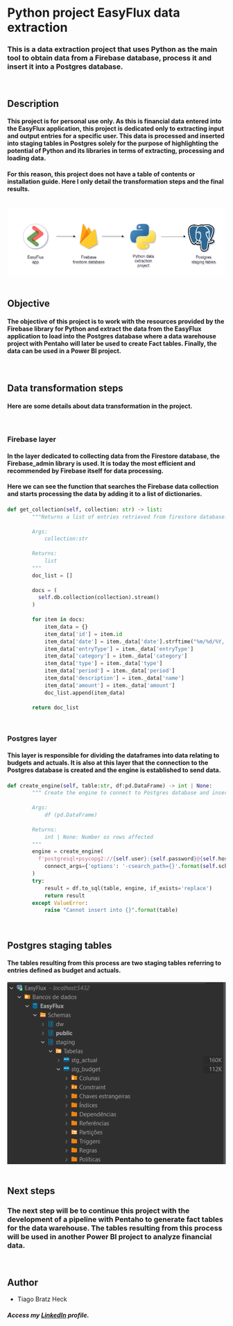 # Python project EasyFlux data extraction

### This is a data extraction project that uses Python as the main tool to obtain data from a Firebase database, process it and insert it into a Postgres database.
&nbsp;
 
## Description

#### This project is for personal use only. As this is financial data entered into the EasyFlux application, this project is dedicated only to extracting input and output entries for a specific user. This data is processed and inserted into staging tables in Postgres solely for the purpose of highlighting the potential of Python and its libraries in terms of extracting, processing and loading data.
#### For this reason, this project does not have a table of contents or installation guide. Here I only detail the transformation steps and the final results.
&nbsp;
![alt text](images/diagram.png "Python project diagram")
&nbsp;

## Objective

#### The objective of this project is to work with the resources provided by the Firebase library for Python and extract the data from the EasyFlux application to load into the Postgres database where a data warehouse project with Pentaho will later be used to create Fact tables. Finally, the data can be used in a Power BI project.
&nbsp;

## Data transformation steps

#### Here are some details about data transformation in the project.
&nbsp;

### Firebase layer

#### In the layer dedicated to collecting data from the Firestore database, the Firebase_admin library is used. It is today the most efficient and recommended by Firebase itself for data processing.
#### Here we can see the function that searches the Firebase data collection and starts processing the data by adding it to a list of dictionaries.

```python 
def get_collection(self, collection: str) -> list:
        """Returns a list of entries retrieved from firestore database.

        Args:
            collection:str 

        Returns:
            list 
        """
        doc_list = []       
      
        docs = (
          self.db.collection(collection).stream()
        )         
        
        for item in docs:
            item_data = {}          
            item_data['id'] = item.id            
            item_data['date'] = item._data['date'].strftime("%m/%d/%Y, %H:%M:%S")    
            item_data['entryType'] = item._data['entryType']  
            item_data['category'] = item._data['category']  
            item_data['type'] = item._data['type']  
            item_data['period'] = item._data['period']   
            item_data['description'] = item._data['name']
            item_data['amount'] = item._data['amount']           
            doc_list.append(item_data)
        
        return doc_list       
```
&nbsp;

### Postgres layer

#### This layer is responsible for dividing the dataframes into data relating to budgets and actuals. It is also at this layer that the connection to the Postgres database is created and the engine is established to send data.

```python 
def create_engine(self, table:str, df:pd.DataFrame) -> int | None:
        """ Create the engine to connect to Postgres database and insert the dataframe lines

        Args:
            df (pd.DataFrame)

        Returns:
            int | None: Number os rows affected
        """                 
        engine = create_engine(
          f'postgresql+psycopg2://{self.user}:{self.password}@{self.host}:{self.port}/{self.database}',
            connect_args={'options': '-csearch_path={}'.format(self.schema)}
        )        
        try:
            result = df.to_sql(table, engine, if_exists='replace')
            return result
        except ValueError:
            raise "Cannot insert into {}".format(table)
```
&nbsp;

## Postgres staging tables

#### The tables resulting from this process are two staging tables referring to entries defined as budget and actuals.
![alt text](images/tables.png "Postgres staging tables")
&nbsp;

## Next steps

### The next step will be to continue this project with the development of a pipeline with Pentaho to generate fact tables for the data warehouse. The tables resulting from this process will be used in another Power BI project to analyze financial data.
&nbsp;

## Author
- Tiago Bratz Heck
##### Access my [LinkedIn](https://www.linkedin.com/in/tiago-bratz-heck-0b9b5696/) profile.